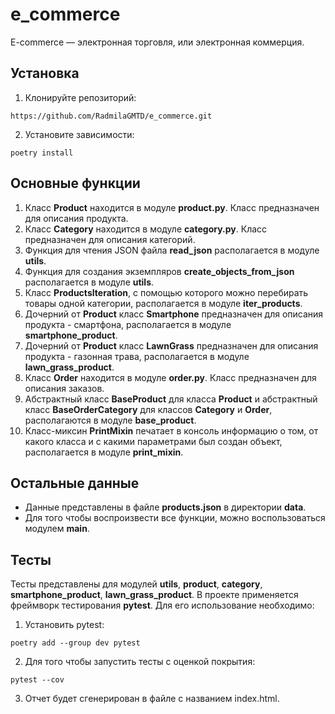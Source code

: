 # e_commerce
E-commerce — электронная торговля, или электронная коммерция.
## Установка
1. Клонируйте репозиторий:
```
https://github.com/RadmilaGMTD/e_commerce.git
```
2. Установите зависимости:
```
poetry install
```
## Основные функции
1. Класс **Product** находится в модуле **product.py**. Класс предназначен для описания продукта.
2. Класс **Category** находится в модуле **category.py**. Класс предназначен для описания категорий.
3. Функция для чтения JSON файла **read_json** располагается в модуле **utils**.
4. Функция для создания экземпляров **create_objects_from_json** располагается в модуле **utils**.
5. Класс **ProductsIteration**, с помощью которого можно перебирать товары одной категории, располагается в модуле **iter_products**.
6. Дочерний от **Product** класс **Smartphone** предназначен для описания продукта - смартфона, располагается в модуле **smartphone_product**.
7. Дочерний от **Product** класс **LawnGrass** предназначен для описания продукта - газонная трава, располагается в модуле **lawn_grass_product**.
8. Класс **Order** находится в модуле **order.py**. Класс предназначен для описания заказов.
9. Абстрактный класс **BaseProduct** для класса **Product** и абстрактный класс **BaseOrderCategory** для классов **Category** и **Order**, располагаются в модуле **base_product**.
10. Класс-миксин **PrintMixin** печатает в консоль информацию о том, от какого класса и с какими параметрами был создан объект, располагается в модуле **print_mixin**.

## Остальные данные
* Данные представлены в файле **products.json** в директории **data**.
* Для того чтобы воспроизвести все функции, можно воспользоваться модулем **main**.

## Тесты
Тесты представлены для модулей **utils**, **product**, **category**, **smartphone_product**, **lawn_grass_product**. В проекте применяется фреймворк тестирования **pytest**. Для его использование необходимо:
1. Установить pytest:
```
poetry add --group dev pytest
```
2. Для того чтобы запустить тесты с оценкой покрытия:
```
pytest --cov
```
3. Отчет будет сгенерирован в файле с названием index.html.